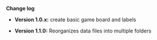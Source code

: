 **Change log**

-   **Version 1.0.x:** create basic game board and labels

-   **Version 1.1.0:** Reorganizes data files into multiple folders
